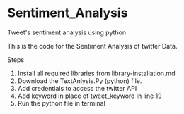 # Sentiment_Analysis
Tweet's sentiment analysis using python

This is the code for the Sentiment Analysis of twitter Data. 

Steps

1. Install all required libraries from library-installation.md
2. Download the TextAnlysis.Py (python) file. 
3. Add credentials to access the twitter API
4. Add keyword in place of tweet_keyword in line 19
5. Run the python file in terminal
